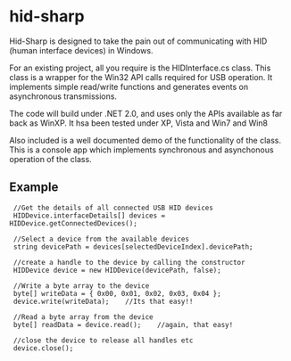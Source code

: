 # hid-sharp

Hid-Sharp is designed to take the pain out of communicating with HID (human interface devices) in Windows. 

For an existing project, all you require is the HIDInterface.cs class. This class is a wrapper for the Win32 API calls required for USB operation. It implements simple read/write functions and generates events on asynchronous transmissions.

The code will build under .NET 2.0, and uses only the APIs available as far back as WinXP. It hsa been tested under XP, Vista and Win7 and Win8

Also included is a well documented demo of the functionality of the class. This is a console app which implements synchronous and asynchonous operation of the class.

## Example
```
 //Get the details of all connected USB HID devices
 HIDDevice.interfaceDetails[] devices = HIDDevice.getConnectedDevices(); 
 
 //Select a device from the available devices
 string devicePath = devices[selectedDeviceIndex].devicePath;
 
 //create a handle to the device by calling the constructor
 HIDDevice device = new HIDDevice(devicePath, false);
 
 //Write a byte array to the device
 byte[] writeData = { 0x00, 0x01, 0x02, 0x03, 0x04 };
 device.write(writeData);    //Its that easy!!
 
 //Read a byte array from the device
 byte[] readData = device.read();    //again, that easy!
 
 //close the device to release all handles etc
 device.close();
```

